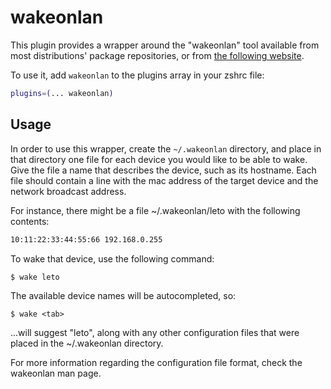 # wakeonlan

This plugin provides a wrapper around the "wakeonlan" tool available from most
distributions' package repositories, or from
[the following website](https://github.com/jpoliv/wakeonlan).

To use it, add `wakeonlan` to the plugins array in your zshrc file:

```zsh
plugins=(... wakeonlan)
```

## Usage

In order to use this wrapper, create the `~/.wakeonlan` directory, and place in
that directory one file for each device you would like to be able to wake. Give
the file a name that describes the device, such as its hostname. Each file
should contain a line with the mac address of the target device and the network
broadcast address.

For instance, there might be a file ~/.wakeonlan/leto with the following
contents:

```sh
10:11:22:33:44:55:66 192.168.0.255
```

To wake that device, use the following command:

```console
$ wake leto
```

The available device names will be autocompleted, so:

```console
$ wake <tab>
```

...will suggest "leto", along with any other configuration files that were
placed in the ~/.wakeonlan directory.

For more information regarding the configuration file format, check the
wakeonlan man page.
